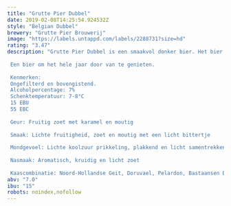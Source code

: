 ```yaml
---
title: "Grutte Pier Dubbel"
date: 2019-02-08T14:25:54.924532Z
style: "Belgian Dubbel"
brewery: "Grutte Pier Brouwerij"
image: "https://labels.untappd.com/labels/2288731?size=hd"
rating: "3.47"
description: "Grutte Pier Dubbel is een smaakvol donker bier. Het bier heeft een aroma van donker fruit en banaan. De smaak is moutig, karamel en zoet met een fruitigheid van banaan, vanille en is een beetje nootachtig. De afdronk gaat van zoet naar bitter.   Een bier om het hele jaar door van te genieten.  Kenmerken: Ongefilterd en bovengistend. Alcoholpercentage: 7% Schenktemperatuur: 7-8°C 15 EBU 55 EBC  Geur: Fruitig zoet met karamel en moutig  Smaak: Lichte fruitigheid, zoet en moutig met een licht bittertje  Mondgevoel: Lichte koolzuur prikkeling, plakkend en licht samentrekkend  Nasmaak: Aromatisch, kruidig en licht zoet  Kaascombinatie: Noord-Hollandse Geit, Doruvael, Pelardon, Bastaansen Blauw (4 maand), Gorgonzola dolce"
abv: "7.0"
ibu: "15"
robots: noindex,nofollow
---
```

